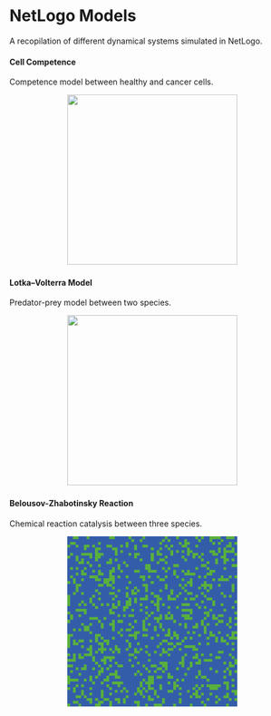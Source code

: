 # NetLogo Models
A recopilation of different dynamical systems simulated in NetLogo.

#### Cell Competence

Competence model between healthy and cancer cells.

<p align="center">
    <img width="300" height="300"src="images/Cell_Competence.gif">
</p>


#### Lotka–Volterra Model

Predator-prey model between two species.

<p align="center">
    <img width="300" height="300"src="images/Lotka_Volterra.gif">
</p>


#### Belousov-Zhabotinsky Reaction

Chemical reaction catalysis between three species.

<p align="center">
    <img width="300" height="300"src="images/Belousov_Zhabotinsky.gif">
</p>